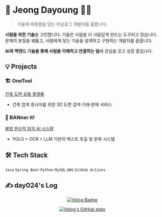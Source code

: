 # 🌿 Jeong Dayoung 👩‍💻

> 기술에 따뜻함을 담는 아날로그 개발자를 꿈꿉니다.

**사람을 위한 기술**을 고민합니다.
기술은 사람을 더 사람답게 만드는 도구라고 믿습니다.  
문제의 본질을 꿰뚫고, 사람에게 닿는 기술을 설계하고 구현하는 개발자를 꿈꿉니다. 

**AI와 백엔드 기술을 통해 사람을 이해하고 연결하는 일**에 관심을 갖고 성장 중입니다.


## 💡 Projects

### 🏗️ OneTool 
[건축 도면 유통 플랫폼](https://github.com/likelion-onetool)

- 건축 업계 종사자를 위한 3D 도면 검색·거래·판매 서비스  

### 🚫 BANner it! 
[불법 현수막 탐지 AI 시스템](https://github.com/FITIFITBANnerit)

- YOLO + OCR + LLM 기반의 텍스트 추출 및 분류 시스템  


## 🛠 Tech Stack 

`Java` `Spring Boot` `Python`
`MySQL` `AWS` `GitHub Actions`  


## ✍️ day024's Log

<p align="center">
  <a href="https://velog.io/@day024">
    <img src="https://velog-readme-stats.vercel.app/api/badge?name=day024" alt="Velog Badge"/>
  </a>
</p>

<p align="center">
  <a href="https://velog.io/@day024">
    <img src="https://velog-readme-stats.vercel.app/api?name=day024" alt="Velog's GitHub stats" />
  </a>
</p>

